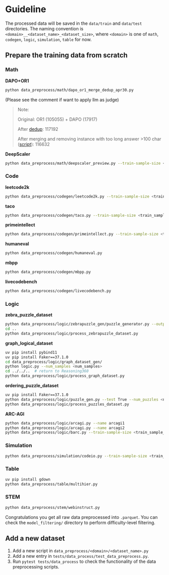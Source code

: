 # Guideline

The processed data will be saved in the `data/train` and `data/test` directories.
The naming convention is `<domain>__<dataset_name>_<dataset_size>`, where `<domain>` is one of `math`, `codegen`, `logic`, `simulation`, `table` for now.

## Prepare the training data from scratch
### Math

**DAPO+OR1**
```bash
python data_preprocess/math/dapo_or1_merge_dedup_apr30.py
```
(Please see the comment if want to apply llm as judge)
> Note:
> 
> Original: OR1 (105055) + DAPO (17917)
>
> After [dedup](../scripts/tools/cross_dedup.py): 117192
>
> After merging and removing instance with too long answer >100 char ([script](../scripts/tools/merge_and_upload_dataset.ipynb)): 116632


**DeepScaler**
```bash
python data_preprocess/math/deepscaler_preview.py --train-sample-size <train_sample_size>
```


### Code
**leetcode2k**
```bash
python data_preprocess/codegen/leetcode2k.py --train-sample-size <train_sample_size>
```
**taco**
```bash
python data_preprocess/codegen/taco.py --train-sample-size <train_sample_size>
```
**primeintellect**
```bash
python data_preprocess/codegen/primeintellect.py --train-sample-size <train_sample_size>
```
**humaneval**
```bash
python data_preprocess/codegen/humaneval.py
```
**mbpp**
```bash
python data_preprocess/codegen/mbpp.py
```
**livecodebench**
```bash
python data_preprocess/codegen/livecodebench.py
```

### Logic
**zebra_puzzle_dataset**
```bash
python data_preprocess/logic/zebrapuzzle_gen/puzzle_generator.py --output_dir data/raw --num_puzzles <num_puzzles> --num_processes <num_processes>
cd ..
python data_preprocess/logic/process_zebrapuzzle_dataset.py
```

**graph_logical_dataset**
```bash
uv pip install pybind11
uv pip install Faker==37.1.0
cd data_preprocess/logic/graph_dataset_gen/
python logic.py --num_samples <num_samples>
cd ../../..  # return to Reasoning360
python data_preprocess/logic/process_graph_dataset.py
```

**ordering_puzzle_dataset**
```bash
uv pip install Faker==37.1.0
python data_preprocess/logic/puzzle_gen.py --test True --num_puzzles <num_puzzles>
python data_preprocess/logic/process_puzzles_dataset.py
```


**ARC-AGI**
```bash
python data_preprocess/logic/arcagi.py --name arcagi1
python data_preprocess/logic/arcagi.py --name arcagi2
python data_preprocess/logic/barc.py --train-sample-size <train_sample_size> --test-sample-size <test_sample_size>
```

### Simulation
```bash
python data_preprocess/simulation/codeio.py --train-sample-size <train_sample_size> --test-sample-size <test_sample_size>
```

### Table
```bash
uv pip install gdown
python data_preprocess/table/multihier.py
```

### STEM
```bash
python data_preprocess/stem/webinstruct.py
```

Congratulations you get all raw data preprocessed into `.parquet`. You can check the `model_filtering/` directory to perform difficulty-level filtering. 


## Add a new dataset
1. Add a new script in `data_preprocess/<domain>/<dataset_name>.py`
2. Add a new entry in `tests/data_process/test_data_preprocess.py`.
3. Run `pytest tests/data_process` to check the functionality of the data preprocessing scripts.
